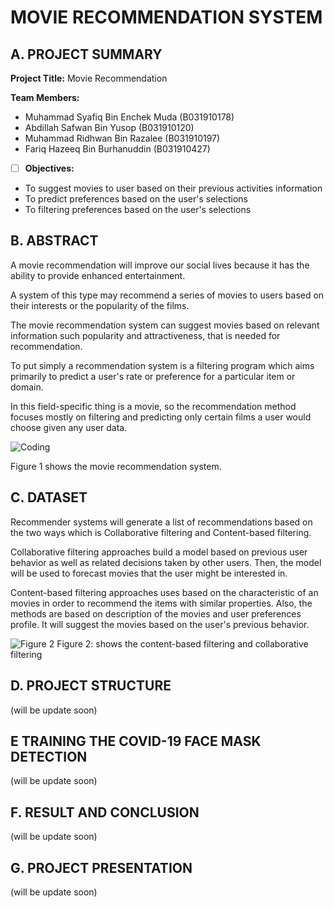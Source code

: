 # MOVIE RECOMMENDATION SYSTEM 

## A. PROJECT SUMMARY

**Project Title:** Movie Recommendation

**Team Members:** 
- Muhammad Syafiq Bin Enchek Muda (B031910178)
- Abdillah Safwan Bin Yusop (B031910120)
- Muhammad Ridhwan Bin Razalee (B031910197)
- Fariq Hazeeq Bin Burhanuddin (B031910427)


- [ ] **Objectives:**

- To suggest movies to user based on their previous activities information
- To predict preferences based on the user's selections
- To filtering preferences based on the user's selections



##  B. ABSTRACT 

A movie recommendation will improve our social lives because it has the ability to provide enhanced entertainment. 

A system of this type may recommend a series of movies to users based on their interests or the popularity of the films. 

The movie recommendation system can suggest movies based on relevant information such popularity and attractiveness, that is needed for recommendation.

To put simply a recommendation system is a filtering program which aims primarily to predict a user's rate or preference for a particular item or domain.

In this field-specific thing is a movie, so the recommendation method focuses mostly on filtering and predicting only certain films a user would choose given any user data.


![Coding](https://d2h0cx97tjks2p.cloudfront.net/blogs/wp-content/uploads/sites/2/2019/07/recommendation-system-project-in-R.png)

Figure 1 shows the movie recommendation system.


## C.  DATASET

Recommender systems will generate a list of recommendations based on the two ways which is Collaborative filtering and Content-based filtering.

Collaborative filtering approaches build a model based on previous user behavior as well as related decisions taken by other users. 
Then, the model will be used to forecast movies that the user might be interested in.

Content-based filtering approaches uses based on the characteristic of an movies in order to recommend the items with similar properties. 
Also, the methods are based on description of the movies and user preferences profile. 
It will suggest the movies based on the user's previous behavior.

![Figure 2](https://editor.analyticsvidhya.com/uploads/88506recommendation%20system.png)
Figure 2: shows the content-based filtering and collaborative filtering 


## D.   PROJECT STRUCTURE
(will be update soon)

## E   TRAINING THE COVID-19 FACE MASK DETECTION
(will be update soon)

## F.  RESULT AND CONCLUSION
(will be update soon)

## G.   PROJECT PRESENTATION 
(will be update soon)






